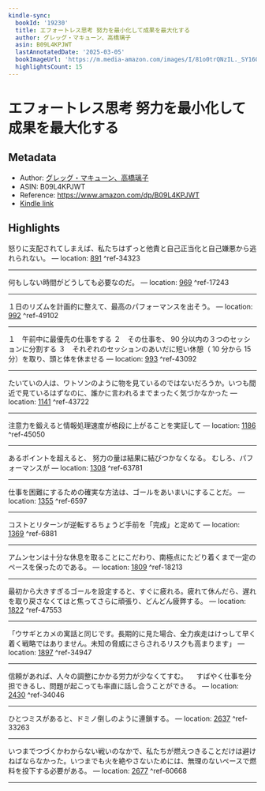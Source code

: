 ```yaml
---
kindle-sync:
  bookId: '19230'
  title: エフォートレス思考 努力を最小化して成果を最大化する
  author: グレッグ・マキューン、高橋璃子
  asin: B09L4KPJWT
  lastAnnotatedDate: '2025-03-05'
  bookImageUrl: 'https://m.media-amazon.com/images/I/81o0trQNzIL._SY160.jpg'
  highlightsCount: 15
---
```

# エフォートレス思考 努力を最小化して成果を最大化する
## Metadata
* Author: [グレッグ・マキューン、高橋璃子](https://www.amazon.comundefined)
* ASIN: B09L4KPJWT
* Reference: https://www.amazon.com/dp/B09L4KPJWT
* [Kindle link](kindle://book?action=open&asin=B09L4KPJWT)

## Highlights
怒りに支配されてしまえば、私たちはずっと他責と自己正当化と自己嫌悪から逃れられない。 — location: [891](kindle://book?action=open&asin=B09L4KPJWT&location=891) ^ref-34323

---
何もしない時間がどうしても必要なのだ。 — location: [969](kindle://book?action=open&asin=B09L4KPJWT&location=969) ^ref-17243

---
１日のリズムを計画的に整えて、最高のパフォーマンスを出そう。 — location: [992](kindle://book?action=open&asin=B09L4KPJWT&location=992) ^ref-49102

---
１　午前中に最優先の仕事をする ２　その仕事を、 90 分以内の３つのセッションに分割する ３　それぞれのセッションのあいだに短い休憩（ 10 分から 15 分）を取り、頭と体を休ませる — location: [993](kindle://book?action=open&asin=B09L4KPJWT&location=993) ^ref-43092

---
たいていの人は、ワトソンのように物を見ているのではないだろうか。いつも間近で見ているはずなのに、誰かに言われるまでまったく気づかなかった — location: [1141](kindle://book?action=open&asin=B09L4KPJWT&location=1141) ^ref-43722

---
注意力を鍛えると情報処理速度が格段に上がることを実証して — location: [1186](kindle://book?action=open&asin=B09L4KPJWT&location=1186) ^ref-45050

---
あるポイントを超えると、 努力の量は結果に結びつかなくなる。 むしろ、パフォーマンスが — location: [1308](kindle://book?action=open&asin=B09L4KPJWT&location=1308) ^ref-63781

---
仕事を困難にするための確実な方法は、ゴールをあいまいにすることだ。 — location: [1355](kindle://book?action=open&asin=B09L4KPJWT&location=1355) ^ref-6597

---
コストとリターンが逆転するちょうど手前を「完成」と定めて — location: [1369](kindle://book?action=open&asin=B09L4KPJWT&location=1369) ^ref-6881

---
アムンセンは十分な休息を取ることにこだわり、南極点にたどり着くまで一定のペースを保ったのである。 — location: [1809](kindle://book?action=open&asin=B09L4KPJWT&location=1809) ^ref-18213

---
最初から大きすぎるゴールを設定すると、すぐに疲れる。疲れて休んだら、遅れを取り戻さなくてはと焦ってさらに頑張り、どんどん疲弊する。 — location: [1822](kindle://book?action=open&asin=B09L4KPJWT&location=1822) ^ref-47553

---
「ウサギとカメの寓話と同じです。長期的に見た場合、全力疾走はけっして早く着く戦略ではありません。未知の脅威にさらされるリスクも高まります」 — location: [1897](kindle://book?action=open&asin=B09L4KPJWT&location=1897) ^ref-34947

---
信頼があれば、人々の調整にかかる労力が少なくてすむ。 　すばやく仕事を分担できるし、問題が起こっても率直に話し合うことができる。 — location: [2430](kindle://book?action=open&asin=B09L4KPJWT&location=2430) ^ref-34046

---
ひとつミスがあると、ドミノ倒しのように連鎖する。 — location: [2637](kindle://book?action=open&asin=B09L4KPJWT&location=2637) ^ref-33263

---
いつまでつづくかわからない戦いのなかで、私たちが燃えつきることだけは避けねばならなかった。いつまでも火を絶やさないためには、無理のないペースで燃料を投下する必要がある。 — location: [2677](kindle://book?action=open&asin=B09L4KPJWT&location=2677) ^ref-60668

---
